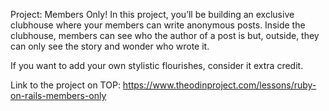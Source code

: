 Project: Members Only!
In this project, you’ll be building an exclusive clubhouse where your members can write anonymous posts. Inside the clubhouse, members can see who the author of a post is but, outside, they can only see the story and wonder who wrote it.

If you want to add your own stylistic flourishes, consider it extra credit.

Link to the project on TOP: https://www.theodinproject.com/lessons/ruby-on-rails-members-only
